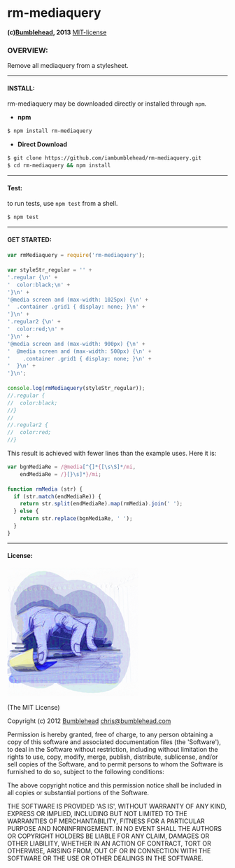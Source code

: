 rm-mediaquery
=============
**(c)[Bumblehead][0], 2013** [MIT-license](#license)  

### OVERVIEW:

Remove all mediaquery from a stylesheet.

[0]: http://www.bumblehead.com                            "bumblehead"

---------------------------------------------------------
#### <a id="install"></a>INSTALL:

rm-mediaquery may be downloaded directly or installed through `npm`.

 * **npm**   

 ```bash
 $ npm install rm-mediaquery
 ```

 * **Direct Download**
 
 ```bash  
 $ git clone https://github.com/iambumblehead/rm-mediaquery.git
 $ cd rm-mediaquery && npm install
 ```

---------------------------------------------------------
#### <a id="test"></a>Test:

 to run tests, use `npm test` from a shell.

 ```bash
 $ npm test
 ```
 
---------------------------------------------------------
#### <a id="get-started">GET STARTED: 

  ```javascript
  var rmMediaquery = require('rm-mediaquery');
  
  var styleStr_regular = '' +
  '.regular {\n' +
  '  color:black;\n' +
  '}\n' +
  '@media screen and (max-width: 1025px) {\n' +
  '  .container .grid1 { display: none; }\n' +
  '}\n' +
  '.regular2 {\n' +
  '  color:red;\n' +
  '}\n' +
  '@media screen and (max-width: 900px) {\n' +
  '  @media screen and (max-width: 500px) {\n' +
  '    .container .grid1 { display: none; }\n' +
  '  }\n' +
  '}\n';
  
  console.log(rmMediaquery(styleStr_regular));
  //.regular {
  //  color:black;
  //}
  //
  //.regular2 {
  //  color:red;
  //}    
  ```
  
This result is achieved with fewer lines than the example uses. Here it is:

  ```javascript
  var bgnMediaRe = /@media[^{]*{[\s\S]*/mi,
      endMediaRe = /}[}\s]*}/mi;
  
  function rmMedia (str) {
    if (str.match(endMediaRe)) {
      return str.split(endMediaRe).map(rmMedia).join(' ');
    } else {
      return str.replace(bgnMediaRe, ' ');
    }
  }      
  ```
  
---------------------------------------------------------

#### <a id="license">License:

 ![scrounge](https://github.com/iambumblehead/scroungejs/raw/master/img/hand.png) 

(The MIT License)

Copyright (c) 2012 [Bumblehead][0] <chris@bumblehead.com>

Permission is hereby granted, free of charge, to any person obtaining a copy of this software and associated documentation files (the 'Software'), to deal in the Software without restriction, including without limitation the rights to use, copy, modify, merge, publish, distribute, sublicense, and/or sell copies of the Software, and to permit persons to whom the Software is furnished to do so, subject to the following conditions:

The above copyright notice and this permission notice shall be included in all copies or substantial portions of the Software.

THE SOFTWARE IS PROVIDED 'AS IS', WITHOUT WARRANTY OF ANY KIND, EXPRESS OR IMPLIED, INCLUDING BUT NOT LIMITED TO THE WARRANTIES OF MERCHANTABILITY, FITNESS FOR A PARTICULAR PURPOSE AND NONINFRINGEMENT. IN NO EVENT SHALL THE AUTHORS OR COPYRIGHT HOLDERS BE LIABLE FOR ANY CLAIM, DAMAGES OR OTHER LIABILITY, WHETHER IN AN ACTION OF CONTRACT, TORT OR OTHERWISE, ARISING FROM, OUT OF OR IN CONNECTION WITH THE SOFTWARE OR THE USE OR OTHER DEALINGS IN THE SOFTWARE.

